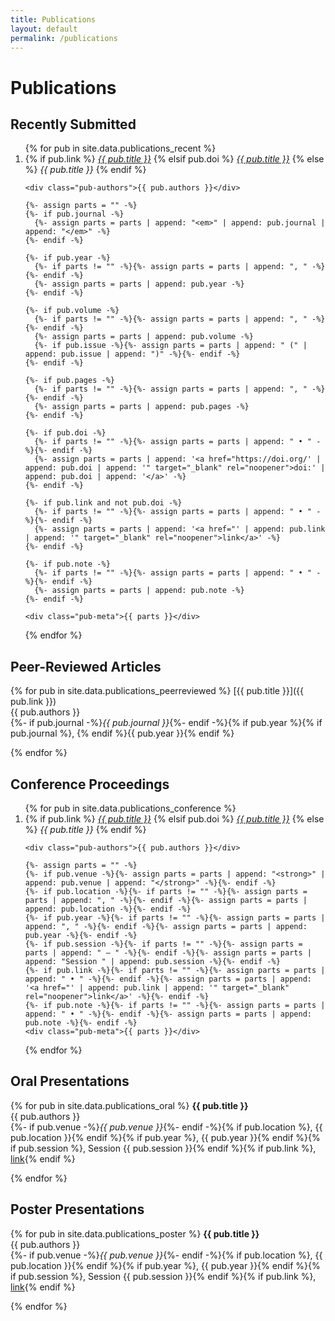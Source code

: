 ```yaml
---
title: Publications
layout: default
permalink: /publications
---
```


# Publications

## Recently Submitted
<ol class="pub-list">
{% for pub in site.data.publications_recent %}
  <li class="pub-item">
    <div class="pub-title">
      {% if pub.link %}
        <a href="{{ pub.link }}" target="_blank" rel="noopener"><em>{{ pub.title }}</em></a>
      {% elsif pub.doi %}
        <a href="https://doi.org/{{ pub.doi | strip }}" target="_blank" rel="noopener"><em>{{ pub.title }}</em></a>
      {% else %}
        <em>{{ pub.title }}</em>
      {% endif %}
    </div>

    <div class="pub-authors">{{ pub.authors }}</div>

    {%- assign parts = "" -%}
    {%- if pub.journal -%}
      {%- assign parts = parts | append: "<em>" | append: pub.journal | append: "</em>" -%}
    {%- endif -%}

    {%- if pub.year -%}
      {%- if parts != "" -%}{%- assign parts = parts | append: ", " -%}{%- endif -%}
      {%- assign parts = parts | append: pub.year -%}
    {%- endif -%}

    {%- if pub.volume -%}
      {%- if parts != "" -%}{%- assign parts = parts | append: ", " -%}{%- endif -%}
      {%- assign parts = parts | append: pub.volume -%}
      {%- if pub.issue -%}{%- assign parts = parts | append: " (" | append: pub.issue | append: ")" -%}{%- endif -%}
    {%- endif -%}

    {%- if pub.pages -%}
      {%- if parts != "" -%}{%- assign parts = parts | append: ", " -%}{%- endif -%}
      {%- assign parts = parts | append: pub.pages -%}
    {%- endif -%}

    {%- if pub.doi -%}
      {%- if parts != "" -%}{%- assign parts = parts | append: " • " -%}{%- endif -%}
      {%- assign parts = parts | append: '<a href="https://doi.org/' | append: pub.doi | append: '" target="_blank" rel="noopener">doi:' | append: pub.doi | append: '</a>' -%}
    {%- endif -%}

    {%- if pub.link and not pub.doi -%}
      {%- if parts != "" -%}{%- assign parts = parts | append: " • " -%}{%- endif -%}
      {%- assign parts = parts | append: '<a href="' | append: pub.link | append: '" target="_blank" rel="noopener">link</a>' -%}
    {%- endif -%}

    {%- if pub.note -%}
      {%- if parts != "" -%}{%- assign parts = parts | append: " • " -%}{%- endif -%}
      {%- assign parts = parts | append: pub.note -%}
    {%- endif -%}

    <div class="pub-meta">{{ parts }}</div>
  </li>
{% endfor %}
</ol>


## Peer-Reviewed Articles
{% for pub in site.data.publications_peerreviewed %}
[{{ pub.title }}]({{ pub.link }})  
{{ pub.authors }}  
{%- if pub.journal -%}*{{ pub.journal }}*{%- endif -%}{% if pub.year %}{% if pub.journal %}, {% endif %}{{ pub.year }}{% endif %}

{% endfor %}

## Conference Proceedings
<ol class="pub-list">
{% for pub in site.data.publications_conference %}
  <li class="pub-item">
    <div class="pub-title">
      {% if pub.link %}
        <a href="{{ pub.link }}" target="_blank" rel="noopener" aria-label="Open session link for {{ pub.title }}"><em>{{ pub.title }}</em></a>
      {% elsif pub.doi %}
        <a href="https://doi.org/{{ pub.doi | strip }}" target="_blank" rel="noopener" aria-label="Open DOI for {{ pub.title }}"><em>{{ pub.title }}</em></a>
      {% else %}
        <em>{{ pub.title }}</em>
      {% endif %}
    </div>

    <div class="pub-authors">{{ pub.authors }}</div>

    {%- assign parts = "" -%}
    {%- if pub.venue -%}{%- assign parts = parts | append: "<strong>" | append: pub.venue | append: "</strong>" -%}{%- endif -%}
    {%- if pub.location -%}{%- if parts != "" -%}{%- assign parts = parts | append: ", " -%}{%- endif -%}{%- assign parts = parts | append: pub.location -%}{%- endif -%}
    {%- if pub.year -%}{%- if parts != "" -%}{%- assign parts = parts | append: ", " -%}{%- endif -%}{%- assign parts = parts | append: pub.year -%}{%- endif -%}
    {%- if pub.session -%}{%- if parts != "" -%}{%- assign parts = parts | append: " — " -%}{%- endif -%}{%- assign parts = parts | append: "Session " | append: pub.session -%}{%- endif -%}
    {%- if pub.link -%}{%- if parts != "" -%}{%- assign parts = parts | append: " • " -%}{%- endif -%}{%- assign parts = parts | append: '<a href="' | append: pub.link | append: '" target="_blank" rel="noopener">link</a>' -%}{%- endif -%}
    {%- if pub.note -%}{%- if parts != "" -%}{%- assign parts = parts | append: " • " -%}{%- endif -%}{%- assign parts = parts | append: pub.note -%}{%- endif -%}
    <div class="pub-meta">{{ parts }}</div>
  </li>
{% endfor %}
</ol>


## Oral Presentations
{% for pub in site.data.publications_oral %}
**{{ pub.title }}**  
{{ pub.authors }}  
{%- if pub.venue -%}*{{ pub.venue }}*{%- endif -%}{% if pub.location %}, {{ pub.location }}{% endif %}{% if pub.year %}, {{ pub.year }}{% endif %}{% if pub.session %}, Session {{ pub.session }}{% endif %}{% if pub.link %}, <a href="{{ pub.link }}" target="_blank" rel="noopener">link</a>{% endif %}

{% endfor %}

## Poster Presentations
{% for pub in site.data.publications_poster %}
**{{ pub.title }}**  
{{ pub.authors }}  
{%- if pub.venue -%}*{{ pub.venue }}*{%- endif -%}{% if pub.location %}, {{ pub.location }}{% endif %}{% if pub.year %}, {{ pub.year }}{% endif %}{% if pub.session %}, Session {{ pub.session }}{% endif %}{% if pub.link %}, <a href="{{ pub.link }}" target="_blank" rel="noopener">link</a>{% endif %}

{% endfor %}
